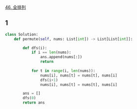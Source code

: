 [46. 全排列](https://leetcode-cn.com/problems/permutations/)

## 1

```py
class Solution:
    def permute(self, nums: List[int]) -> List[List[int]]:

        def dfs(i):
            if i == len(nums):
                ans.append(nums[:])
                return
            
            for t in range(i, len(nums)):
                nums[i], nums[t] = nums[t], nums[i]
                dfs(i+1)
                nums[i], nums[t] = nums[t], nums[i]

        ans = []
        dfs(0)
        return ans
```
